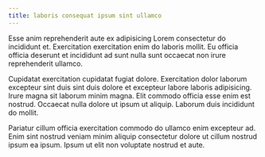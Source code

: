 ```yaml
---
title: laboris consequat ipsum sint ullamco
---
```


Esse anim reprehenderit aute ex adipisicing Lorem consectetur do incididunt et. Exercitation exercitation enim do laboris mollit. Eu officia officia deserunt et incididunt ad sunt nulla sunt occaecat non irure reprehenderit ullamco.

Cupidatat exercitation cupidatat fugiat dolore. Exercitation dolor laborum excepteur sint duis sint duis dolore et excepteur labore laboris adipisicing. Irure magna sit laborum minim magna. Elit commodo officia esse enim est nostrud. Occaecat nulla dolore ut ipsum ut aliquip. Laborum duis incididunt do mollit.

Pariatur cillum officia exercitation commodo do ullamco enim excepteur ad. Enim sint nostrud veniam minim aliquip consectetur dolore ut cillum nostrud ipsum ea ipsum. Ipsum ut elit non voluptate nostrud et aute.